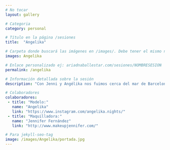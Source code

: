 ```yaml
---
# No tocar
layout: gallery

# Categoria
category: personal

# Título en la página /sesiones
title:  "Angelika"

# Carpeta donde buscará las imágenes en /images/. Debe tener el mismo nombre y sin espacios
images: Angelika

# Enlace personalizado ej: ariadnaballestar.com/sesiones/NOMBRESESION
permalink: /angelika

# Información detallada sobre la sesión
description: "Con Jenni y Angélika nos fuimos cerca del mar de Barcelona y allí, aprovechando el sol y el buen tiempo, hicimos muchas fotos en exterior. "

# Colaboradores
colaboradores:
 - title: "Modelo:"
   name: "Angelika"
   link: "https://www.instagram.com/angelika.nights/"
 - title: "Maquilladora:"
   name: "Jennifer Fernández"
   link: "http://www.makeupjennifer.com/"

# Para jekyll-seo-tag
image: /images/Angelika/portada.jpg
---
```

